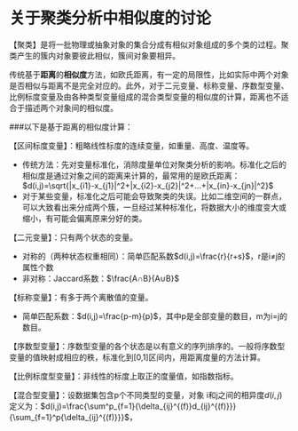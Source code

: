 # 关于聚类分析中相似度的讨论

【聚类】是将一批物理或抽象对象的集合分成有相似对象组成的多个类的过程。聚类产生的簇内对象要彼此相似，簇间对象要相异。

传统基于**距离**的**相似度**方法，如欧氏距离，有一定的局限性，比如实际中两个对象是否相似与距离不是完全对应的。此外，对于二元变量、标称变量、序数型变量、比例标度变量及由各种类型变量组成的混合类型变量的相似度的计算，距离也不适合于描述两个对象间的相似度。

###以下是基于距离的相似度计算：

【区间标度变量】：粗略线性标度的连续变量，如重量、高度、温度等。

- 传统方法：先对变量标准化，消除度量单位对聚类分析的影响。标准化之后的相似度是通过对象之间的距离来计算的，最常用的是欧氏距离：$d(i,j)=\sqrt{|x_{i1}-x_{j1}|^2+|x_{i2}-x_{j2}|^2+...+|x_{in}-x_{jn}|^2}$
- 对于某些变量，标准化之后可能会导致聚类的失误。比如二维空间的一群点，可以大致看出来分成两个簇，一旦经过某种标准化，将数据大小的维度变大或缩小，有可能会偏离原来分好的类。

【二元变量】：只有两个状态的变量。

- 对称的（两种状态权重相同）：简单匹配系数$d(i,j)=\frac{r}{r+s}$，r是i≠j的属性个数
- 非对称：Jaccard系数：$\frac{A∩B}{A∪B}$

【标称变量】：有多于两个离散值的变量。

- 简单匹配系数：$d(i,j)=\frac{p-m}{p}$，其中p是全部变量的数目，m为i=j的数目。

【序数型变量】：序数型变量的各个状态是以有意义的序列排序的。一般将序数型变量的值映射成相应的秩，标准化到[0,1]区间内，用距离度量的方法计算。

【比例标度型变量】：非线性的标度上取正的度量值，如指数指标。

【混合型变量】：设数据集包含p个不同类型的变量，对象 i和j之间的相异度$d(i,j)$定义为：$d(i,j)=\frac{\sum^p_{f=1}{\delta_{ij}^{(f)}d_{ij}^{(f)}}}{\sum_{f=1}^p{\delta_{ij}^{(f)}}}$，

